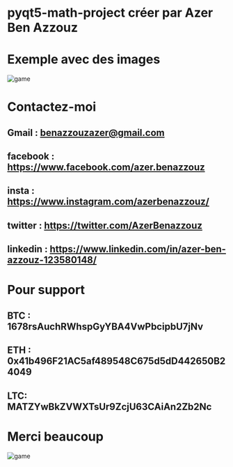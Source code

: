 # pyqt5-math-project créer par Azer Ben Azzouz

# Exemple avec des images

![game](https://scontent.ftun6-1.fna.fbcdn.net/v/t1.15752-9/174508170_560038954958270_9196447320362462678_n.png?_nc_cat=106&ccb=1-3&_nc_sid=ae9488&_nc_ohc=aZUlxUbsxvQAX9yN5SE&_nc_ht=scontent.ftun6-1.fna&oh=1474d69cdac159c7a1c0107415447135&oe=609D983A)

# Contactez-moi

## Gmail : benazzouzazer@gmail.com

## facebook : https://www.facebook.com/azer.benazzouz

## insta : https://www.instagram.com/azerbenazzouz/

## twitter : https://twitter.com/AzerBenazzouz

## linkedin : https://www.linkedin.com/in/azer-ben-azzouz-123580148/

# Pour support

## BTC : 1678rsAuchRWhspGyYBA4VwPbcipbU7jNv 

## ETH : 0x41b496F21AC5af489548C675d5dD442650B24049

## LTC: MATZYwBkZVWXTsUr9ZcjU63CAiAn2Zb2Nc

# Merci beaucoup

![game](https://scontent.ftun7-1.fna.fbcdn.net/v/t1.0-9/118006589_692560511327329_4100356186268019824_n.jpg?_nc_cat=101&ccb=1-3&_nc_sid=09cbfe&_nc_ohc=3ys34z0gEg0AX9aTeRZ&_nc_ht=scontent.ftun7-1.fna&oh=e7f2fd21a87f222107de0961fd25812a&oe=60845F60)
